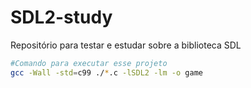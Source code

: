 # SDL2-study

Repositório para testar e estudar sobre a biblioteca SDL

```bash
#Comando para executar esse projeto
gcc -Wall -std=c99 ./*.c -lSDL2 -lm -o game
```
